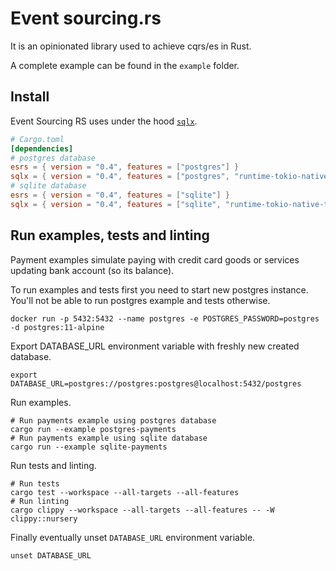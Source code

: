 # Event sourcing.rs

It is an opinionated library used to achieve cqrs/es in Rust.

A complete example can be found in the `example` folder.

## Install

Event Sourcing RS uses under the hood [`sqlx`].

[`sqlx`]: https://github.com/launchbadge/sqlx

```toml
# Cargo.toml
[dependencies]
# postgres database
esrs = { version = "0.4", features = ["postgres"] }
sqlx = { version = "0.4", features = ["postgres", "runtime-tokio-native-tls", "uuid", "json", "chrono"] }
# sqlite database
esrs = { version = "0.4", features = ["sqlite"] }
sqlx = { version = "0.4", features = ["sqlite", "runtime-tokio-native-tls", "uuid", "json", "chrono"] }
```

## Run examples, tests and linting

Payment examples simulate paying with credit card goods or services updating bank account (so its balance).

To run examples and tests first you need to start new postgres instance. You'll not be able to run postgres example and
tests otherwise.

```shell
docker run -p 5432:5432 --name postgres -e POSTGRES_PASSWORD=postgres -d postgres:11-alpine
```

Export DATABASE_URL environment variable with freshly new created database.

```shell
export DATABASE_URL=postgres://postgres:postgres@localhost:5432/postgres
```

Run examples.

```shell
# Run payments example using postgres database
cargo run --example postgres-payments
# Run payments example using sqlite database
cargo run --example sqlite-payments
```

Run tests and linting.

```shell
# Run tests
cargo test --workspace --all-targets --all-features
# Run linting
cargo clippy --workspace --all-targets --all-features -- -W clippy::nursery
```

Finally eventually unset `DATABASE_URL` environment variable.

```shell
unset DATABASE_URL
```
